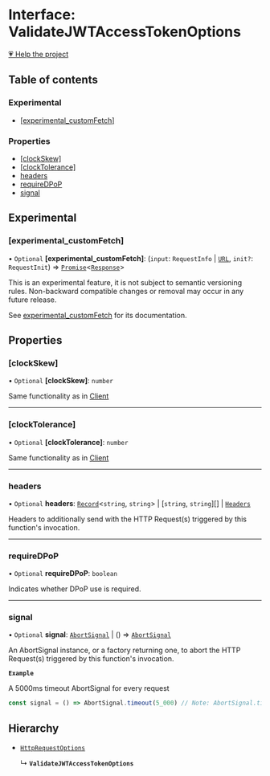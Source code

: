 # Interface: ValidateJWTAccessTokenOptions

[💗 Help the project](https://github.com/sponsors/panva)

## Table of contents

### Experimental

- [[experimental\_customFetch]](ValidateJWTAccessTokenOptions.md#experimental_customfetch)

### Properties

- [[clockSkew]](ValidateJWTAccessTokenOptions.md#clockskew)
- [[clockTolerance]](ValidateJWTAccessTokenOptions.md#clocktolerance)
- [headers](ValidateJWTAccessTokenOptions.md#headers)
- [requireDPoP](ValidateJWTAccessTokenOptions.md#requiredpop)
- [signal](ValidateJWTAccessTokenOptions.md#signal)

## Experimental

### [experimental\_customFetch]

• `Optional` **[experimental\_customFetch]**: (`input`: `RequestInfo` \| [`URL`]( https://developer.mozilla.org/docs/Web/API/URL ), `init?`: `RequestInit`) => [`Promise`]( https://developer.mozilla.org/docs/Web/JavaScript/Reference/Global_Objects/Promise )\<[`Response`]( https://developer.mozilla.org/docs/Web/API/Response )\>

This is an experimental feature, it is not subject to semantic versioning rules. Non-backward
compatible changes or removal may occur in any future release.

See [experimental_customFetch](../variables/experimental_customFetch.md) for its documentation.

## Properties

### [clockSkew]

• `Optional` **[clockSkew]**: `number`

Same functionality as in [Client](Client.md)

___

### [clockTolerance]

• `Optional` **[clockTolerance]**: `number`

Same functionality as in [Client](Client.md)

___

### headers

• `Optional` **headers**: [`Record`]( https://www.typescriptlang.org/docs/handbook/utility-types.html#recordkeys-type )\<`string`, `string`\> \| [`string`, `string`][] \| [`Headers`]( https://developer.mozilla.org/docs/Web/API/Headers )

Headers to additionally send with the HTTP Request(s) triggered by this function's invocation.

___

### requireDPoP

• `Optional` **requireDPoP**: `boolean`

Indicates whether DPoP use is required.

___

### signal

• `Optional` **signal**: [`AbortSignal`]( https://developer.mozilla.org/docs/Web/API/AbortSignal ) \| () => [`AbortSignal`]( https://developer.mozilla.org/docs/Web/API/AbortSignal )

An AbortSignal instance, or a factory returning one, to abort the HTTP Request(s) triggered by
this function's invocation.

**`Example`**

A 5000ms timeout AbortSignal for every request

```js
const signal = () => AbortSignal.timeout(5_000) // Note: AbortSignal.timeout may not yet be available in all runtimes.
```

## Hierarchy

- [`HttpRequestOptions`](HttpRequestOptions.md)

  ↳ **`ValidateJWTAccessTokenOptions`**
